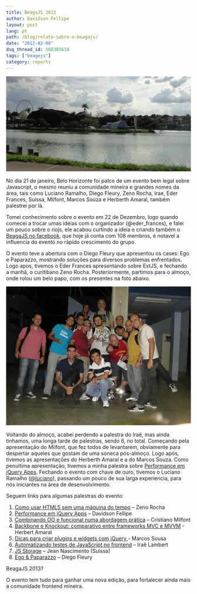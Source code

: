```yaml
---
title: BeagaJS 2012
author: Davidson Fellipe
layout: post
lang: pt
path: /blog/relato-sobre-o-beagajs/
date: "2012-02-08"
dsq_thread_id: 568385610
tags: ["beagejs"]
category: reports
---
```


![](./394357_10150551005174548_787149547_8724534_1017665618_n.jpg)

No dia 21 de janeiro, Belo Horizonte foi palco de um evento bem legal sobre Javascript, o mesmo reuniu a comunidade mineira e grandes nomes da área, tais como Luciano Ramalho, Diego Fleury, Zeno Rocha, Irae, Eder Frances, Suissa, Milfont, Marcos Souza e Herberth Amaral, também palestrei por lá.

Tomei conhecimento sobre o evento em 22 de Dezembro, logo quando comecei a trocar umas ideias com o organizador (@eder_frances), e falei um pouco sobre o riojs, ele acabou curtindo a ideia e criando também o [BeagaJS no facebook][2], que hoje já conta com 108 membros, é notavel a influencia do evento no rápido crescimento do grupo.

[2]: http://www.facebook.com/groups/beagajs/

O evento teve a abertura com o Diego Fleury que apresentou os cases: Ego e Paparazzo, mostrando soluções para diversos problemas enfrentados. Logo apos, tivemos o Eder Frances apresentando sobre ExtJS, e fechando a manhã, o curitibano Zeno Rocha. Posteriormente, partimos para o almoço, onde rolou um belo papo, com os presentes na foto abaixo.

![](./409066_10150551011829548_787149547_8724571_883946164_n.jpg)

Voltando do almoço, acabei perdendo a palestra do Iraê, mas ainda tinhamos, uma longa tarde de palestras, sendo 6, no total. Começando pela apresentação do Milfont, que fez todos de levantarem, obviamente para despertar aqueles que gostam de uma soneca pós-almoço. Logo após, tivemos as apresentações do Herberth Amaral e a do Marcos Souza. Como penultima apresentação, tivemos a minha palestra sobre [Performance em jQuery Apps][4]. Fechando o evento com chave de ouro, tivemos o Luciano Ramalho ([@luciano][5]), passando um pouco de sua larga experiencia, para nós iniciantes na área de desenvolvimento.

[4]: http://www.slideshare.net/davidsonfellipe/jqueryperf
[5]: https://twitter.com/#!/luciano

Seguem links para algumas palestras do evento:

1. [Como usar HTML5 sem uma máquina do tempo][7] – Zeno Rocha
2. [Performance em jQuery Apps][4] – Davidson Fellipe
3. [Combinando OO e funcional numa abordagem prática][8] – Cristiano Milfont
4. [Backbone e Knockout: comparativo entre frameworks MVC e MVVM][9] - Herbert Amaral
5. [Dicas para criar plugins e widgets com jQuery ][10]- Marcos Sousa
6. [Automatizando testes de JavaScript no frontend][11] – Iraê Lambert
7. [JS Storage][12] – Jean Nascimento (Suissa)
8. [Ego & Paparazzo][13] – Diego Fleury

[7]: http://comousarhtml5semumamaquinadotempo.com/#1
[8]: http://www.slideshare.net/cmilfont/beagajs
[9]: https://github.com/herberthamaral/bhjs
[10]: http://www.slideshare.net/marcossousa/indo-alem-jquery3
[11]: http://irae.github.com/frontend-tests-pt/#slide1
[12]: http://frontendbrasil.com.br/suissa/eventos/beagajs/#/
[13]: http://www.slideshare.net/dfleury/ego-e-paparazzo

BeagaJS 2013?

O evento tem tudo para ganhar uma nova edição, para fortalecer ainda mais a comunidade frontend mineira.
